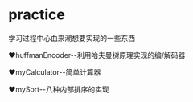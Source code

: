 # practice
学习过程中心血来潮想要实现的一些东西

❤huffmanEncoder--利用哈夫曼树原理实现的编/解码器

❤myCalculator--简单计算器

❤mySort--八种内部排序的实现
